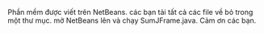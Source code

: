 Phần mềm được viết trên NetBeans. các bạn tải tất cả các file về bỏ trong một thư mục. mở NetBeans lên và chạy SumJFrame.java.
Cảm ơn các bạn.
